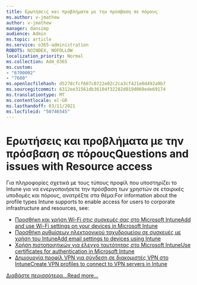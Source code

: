 ```yaml
---
title: Ερωτήσεις και προβλήματα με την πρόσβαση σε πόρους
ms.author: v-jmathew
author: v-jmathew
manager: dansimp
audience: Admin
ms.topic: article
ms.service: o365-administration
ROBOTS: NOINDEX, NOFOLLOW
localization_priority: Normal
ms.collection: Adm_O365
ms.custom:
- "6700002"
- "7680"
ms.openlocfilehash: d5278cfcf607c0722e02c2ca3cf421e0d492a9b7
ms.sourcegitcommit: 6312ee31561db36104f32282d019d069ede69174
ms.translationtype: MT
ms.contentlocale: el-GR
ms.lasthandoff: 03/11/2021
ms.locfileid: "50746545"
---
```

# <a name="questions-and-issues-with-resource-access"></a><span data-ttu-id="4a47b-102">Ερωτήσεις και προβλήματα με την πρόσβαση σε πόρους</span><span class="sxs-lookup"><span data-stu-id="4a47b-102">Questions and issues with Resource access</span></span>

<span data-ttu-id="4a47b-103">Για πληροφορίες σχετικά με τους τύπους προφίλ που υποστηρίζει το Intune για να ενεργοποιήσετε την πρόσβαση των χρηστών σε εταιρικές υποδομές και πόρους, ανατρέξτε στα θέμα:</span><span class="sxs-lookup"><span data-stu-id="4a47b-103">For information about the profile types Intune supports to enable access for users to corporate infrastructure and resources, see:</span></span>

- [<span data-ttu-id="4a47b-104">Προσθήκη και χρήση Wi-Fi στις συσκευές σας στο Microsoft Intune</span><span class="sxs-lookup"><span data-stu-id="4a47b-104">Add and use Wi-Fi settings on your devices in Microsoft Intune</span></span>](https://docs.microsoft.com/mem/intune/configuration/wi-fi-settings-configure)
- [<span data-ttu-id="4a47b-105">Προσθήκη ρυθμίσεων ηλεκτρονικού ταχυδρομείου σε συσκευές με χρήση του Intune</span><span class="sxs-lookup"><span data-stu-id="4a47b-105">Add email settings to devices using Intune</span></span>](https://docs.microsoft.com/mem/intune/configuration/email-settings-configure)
- [<span data-ttu-id="4a47b-106">Χρήση πιστοποιητικών για έλεγχο ταυτότητας στο Microsoft Intune</span><span class="sxs-lookup"><span data-stu-id="4a47b-106">Use certificates for authentication in Microsoft Intune</span></span>](https://docs.microsoft.com/mem/intune/protect/certificates-configure)
- [<span data-ttu-id="4a47b-107">Δημιουργία προφίλ VPN για σύνδεση σε διακομιστές VPN στο Intune</span><span class="sxs-lookup"><span data-stu-id="4a47b-107">Create VPN profiles to connect to VPN servers in Intune</span></span>](https://docs.microsoft.com/mem/intune/configuration/vpn-settings-configure)

[<span data-ttu-id="4a47b-108">Διαβάστε περισσότερα...</span><span class="sxs-lookup"><span data-stu-id="4a47b-108">Read more...</span></span>](https://docs.microsoft.com/mem/intune/configuration/device-profile-troubleshoot)
